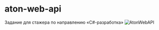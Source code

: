 # aton-web-api
Задание для стажера по направлению «C#-разработка»
![AtonWebAPI](https://github.com/lkhorasandzhian/aton-web-api/assets/105387710/30429a99-9373-48f1-9519-0c70692f4997)
